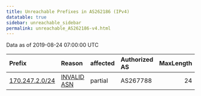 ```yaml
---
title: Unreachable Prefixes in AS262186 (IPv4)
datatable: true
sidebar: unreachable_sidebar
permalink: unreachable_AS262186-v4.html
---
```


Data as of 2019-08-24 07:00:00 UTC


<div class="datatable-begin"></div>

| Prefix                                                 | Reason                                                                                                 | affected   | Authorized AS   |   MaxLength | Anchor                                         |   unreachable /24s |
|:-------------------------------------------------------|:-------------------------------------------------------------------------------------------------------|:-----------|:----------------|------------:|:-----------------------------------------------|-------------------:|
| [170.247.2.0/24](https://stat.ripe.net/170.247.2.0/24) | [INVALID ASN](https://rpki-validator.ripe.net/announcement-preview?asn=AS262186&prefix=170.247.2.0/24) | partial    | AS267788        |          24 | [LACNIC](unreachable_LACNIC_RPKI_Root-v4.html) |                  1 |

<div class="datatable-end"></div>